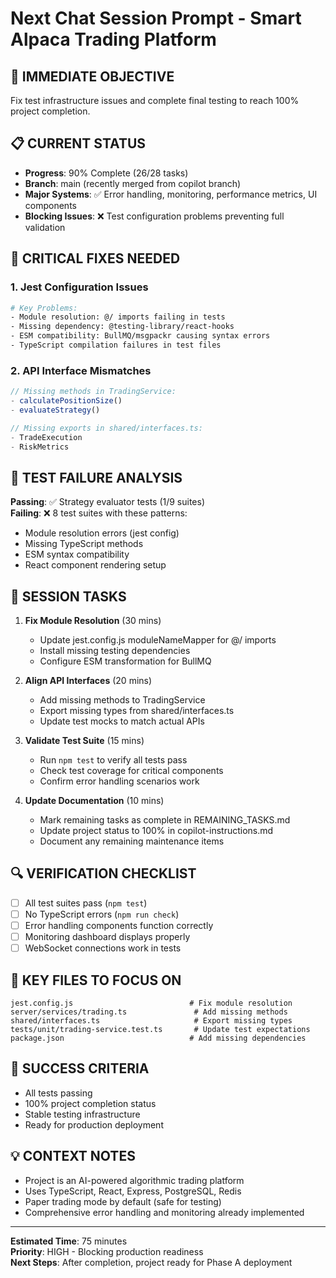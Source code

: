 # Next Chat Session Prompt - Smart Alpaca Trading Platform

## 🎯 **IMMEDIATE OBJECTIVE**
Fix test infrastructure issues and complete final testing to reach 100% project completion.

## 📋 **CURRENT STATUS** 
- **Progress**: 90% Complete (26/28 tasks)
- **Branch**: main (recently merged from copilot branch)
- **Major Systems**: ✅ Error handling, monitoring, performance metrics, UI components
- **Blocking Issues**: ❌ Test configuration problems preventing full validation

## 🔧 **CRITICAL FIXES NEEDED**

### 1. Jest Configuration Issues
```bash
# Key Problems:
- Module resolution: @/ imports failing in tests
- Missing dependency: @testing-library/react-hooks
- ESM compatibility: BullMQ/msgpackr causing syntax errors
- TypeScript compilation failures in test files
```

### 2. API Interface Mismatches
```typescript
// Missing methods in TradingService:
- calculatePositionSize()
- evaluateStrategy()

// Missing exports in shared/interfaces.ts:
- TradeExecution
- RiskMetrics
```

## 🧪 **TEST FAILURE ANALYSIS**

**Passing**: ✅ Strategy evaluator tests (1/9 suites)  
**Failing**: ❌ 8 test suites with these patterns:
- Module resolution errors (jest config)
- Missing TypeScript methods 
- ESM syntax compatibility
- React component rendering setup

## 🎯 **SESSION TASKS**

1. **Fix Module Resolution** (30 mins)
   - Update jest.config.js moduleNameMapper for @/ imports
   - Install missing testing dependencies
   - Configure ESM transformation for BullMQ

2. **Align API Interfaces** (20 mins)
   - Add missing methods to TradingService
   - Export missing types from shared/interfaces.ts
   - Update test mocks to match actual APIs

3. **Validate Test Suite** (15 mins)
   - Run `npm test` to verify all tests pass
   - Check test coverage for critical components
   - Confirm error handling scenarios work

4. **Update Documentation** (10 mins)
   - Mark remaining tasks as complete in REMAINING_TASKS.md
   - Update project status to 100% in copilot-instructions.md
   - Document any remaining maintenance items

## 🔍 **VERIFICATION CHECKLIST**
- [ ] All test suites pass (`npm test`)
- [ ] No TypeScript errors (`npm run check`)
- [ ] Error handling components function correctly
- [ ] Monitoring dashboard displays properly
- [ ] WebSocket connections work in tests

## 📁 **KEY FILES TO FOCUS ON**
```
jest.config.js                          # Fix module resolution
server/services/trading.ts               # Add missing methods  
shared/interfaces.ts                     # Export missing types
tests/unit/trading-service.test.ts       # Update test expectations
package.json                            # Add missing dependencies
```

## 🎉 **SUCCESS CRITERIA**
- All tests passing
- 100% project completion status
- Stable testing infrastructure
- Ready for production deployment

## 💡 **CONTEXT NOTES**
- Project is an AI-powered algorithmic trading platform
- Uses TypeScript, React, Express, PostgreSQL, Redis
- Paper trading mode by default (safe for testing)
- Comprehensive error handling and monitoring already implemented

---
**Estimated Time**: 75 minutes  
**Priority**: HIGH - Blocking production readiness  
**Next Steps**: After completion, project ready for Phase A deployment